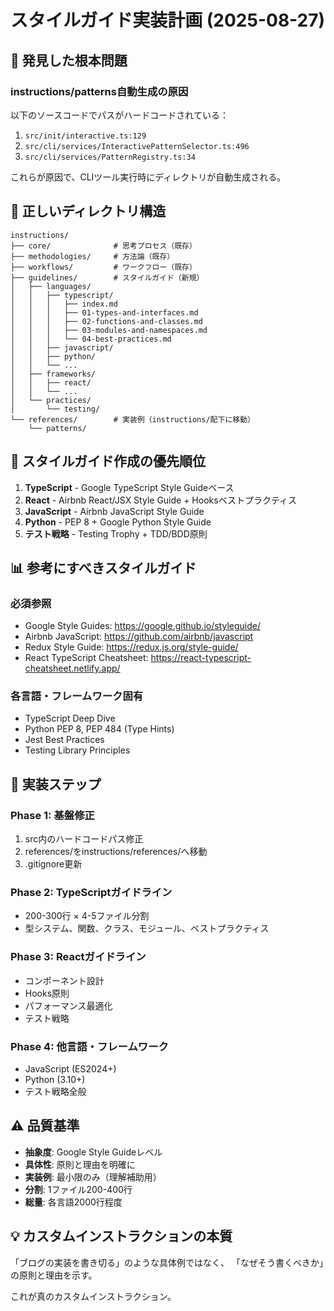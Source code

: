 # スタイルガイド実装計画 (2025-08-27)

## 🚨 発見した根本問題

### instructions/patterns自動生成の原因
以下のソースコードでパスがハードコードされている：
1. `src/init/interactive.ts:129`
2. `src/cli/services/InteractivePatternSelector.ts:496`
3. `src/cli/services/PatternRegistry.ts:34`

これらが原因で、CLIツール実行時にディレクトリが自動生成される。

## 📐 正しいディレクトリ構造

```
instructions/
├── core/              # 思考プロセス（既存）
├── methodologies/     # 方法論（既存）
├── workflows/         # ワークフロー（既存）
├── guidelines/        # スタイルガイド（新規）
│   ├── languages/
│   │   ├── typescript/
│   │   │   ├── index.md
│   │   │   ├── 01-types-and-interfaces.md
│   │   │   ├── 02-functions-and-classes.md
│   │   │   ├── 03-modules-and-namespaces.md
│   │   │   └── 04-best-practices.md
│   │   ├── javascript/
│   │   ├── python/
│   │   └── ...
│   ├── frameworks/
│   │   ├── react/
│   │   └── ...
│   └── practices/
│       └── testing/
└── references/        # 実装例（instructions/配下に移動）
    └── patterns/

```

## 🎯 スタイルガイド作成の優先順位

1. **TypeScript** - Google TypeScript Style Guideベース
2. **React** - Airbnb React/JSX Style Guide + Hooksベストプラクティス
3. **JavaScript** - Airbnb JavaScript Style Guide
4. **Python** - PEP 8 + Google Python Style Guide
5. **テスト戦略** - Testing Trophy + TDD/BDD原則

## 📊 参考にすべきスタイルガイド

### 必須参照
- Google Style Guides: https://google.github.io/styleguide/
- Airbnb JavaScript: https://github.com/airbnb/javascript
- Redux Style Guide: https://redux.js.org/style-guide/
- React TypeScript Cheatsheet: https://react-typescript-cheatsheet.netlify.app/

### 各言語・フレームワーク固有
- TypeScript Deep Dive
- Python PEP 8, PEP 484 (Type Hints)
- Jest Best Practices
- Testing Library Principles

## 🔧 実装ステップ

### Phase 1: 基盤修正
1. src内のハードコードパス修正
2. references/をinstructions/references/へ移動
3. .gitignore更新

### Phase 2: TypeScriptガイドライン
- 200-300行 × 4-5ファイル分割
- 型システム、関数、クラス、モジュール、ベストプラクティス

### Phase 3: Reactガイドライン
- コンポーネント設計
- Hooks原則
- パフォーマンス最適化
- テスト戦略

### Phase 4: 他言語・フレームワーク
- JavaScript (ES2024+)
- Python (3.10+)
- テスト戦略全般

## ⚠️ 品質基準

- **抽象度**: Google Style Guideレベル
- **具体性**: 原則と理由を明確に
- **実装例**: 最小限のみ（理解補助用）
- **分割**: 1ファイル200-400行
- **総量**: 各言語2000行程度

## 💡 カスタムインストラクションの本質

「ブログの実装を書き切る」のような具体例ではなく、
「なぜそう書くべきか」の原則と理由を示す。

これが真のカスタムインストラクション。